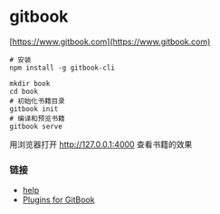 # gitbook

[https://www.gitbook.com](https://www.gitbook.com)

```shell
# 安装
npm install -g gitbook-cli

mkdir book
cd book
# 初始化书籍目录
gitbook init
# 编译和预览书籍
gitbook serve
```

用浏览器打开 http://127.0.0.1:4000 查看书籍的效果


### 链接

- [help](http://help.gitbook.com/)
- [Plugins for GitBook](https://plugins.gitbook.com/)

